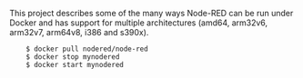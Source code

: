 This project describes some of the many ways Node-RED can be run under Docker and has support for multiple architectures (amd64, arm32v6, arm32v7, arm64v8, i386 and s390x).

~~~
    $ docker pull nodered/node-red
    $ docker stop mynodered
    $ docker start mynodered
~~~
